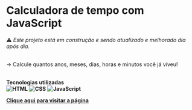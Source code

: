 # Calculadora de tempo com JavaScript
⚠ <em>Este projeto está em construção e sendo atualizado e melhorado dia após dia.</em><br><br>

&rarr; Calcule quantos anos, meses, dias, horas e minutos você já viveu!<br><br>

<strong>Tecnologias utilizadas<strong><br>
<img src="https://img.shields.io/badge/html5-%23E34F26.svg?style=for-the-badge&logo=html5&logoColor=white" alt="HTML">
<img src="https://img.shields.io/badge/css3-%231572B6.svg?style=for-the-badge&logo=css3&logoColor=white" alt="CSS">
<img src="https://img.shields.io/badge/javascript-%23323330.svg?style=for-the-badge&logo=javascript&logoColor=%23F7DF1E" alt="JavaScript">
  
 [Clique aqui para visitar a página](https://milenaemmert.github.io/calculadora-dias-meses-anos/)
